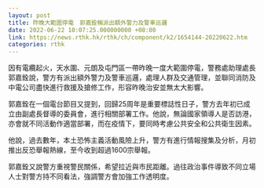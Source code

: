 ```yaml
---
layout: post
title: 昨晚大範圍停電　郭嘉銓稱派出額外警力及警車巡邏
date: 2022-06-22 10:07:25.000000000 +08:00
link: https://news.rthk.hk/rthk/ch/component/k2/1654144-20220622.htm
categories: rthk
---
```


因有電纜起火，天水圍、元朗及屯門區一帶昨晚一度大範圍停電，警務處助理處長郭嘉銓說，警方有派出額外警力及警車巡邏，處理人群及交通管理，並聯同消防及中電公司盡快進行救援及搶修工作，形容昨晚治安並無太大影響。

郭嘉銓在一個電台節目又提到，回歸25周年是重要標誌性日子，警方去年初已成立由副處長督導的委員會，進行相關部署工作。他說，無論國家領導人是否訪港，亦會就不同活動作適當部署，而在疫情下，要同時考慮公共安全和公共衛生因素。

他說，過去數年，本土恐怖主義活動風險上升，警方有進行情報搜集及分析，月初推出反恐舉報熱線，至今收到超過1600宗舉報。

郭嘉銓又說警方重視警民關係，希望拉近與市民距離。過往政治事件導致不同立場人士對警方持不同看法，強調警方會加強工作透明度。
